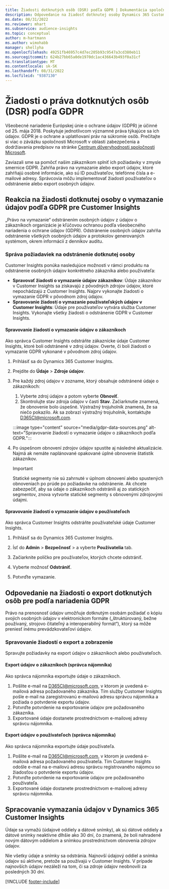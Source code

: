 ```yaml
---
title: Žiadosti dotknutých osôb (DSR) podľa GDPR | Dokumentácia spoločnosti Microsoft
description: Odpovedanie na žiadosť dotknutej osoby Dynamics 365 Customer Insights.
ms.date: 08/31/2022
ms.reviewer: mhart
ms.subservice: audience-insights
ms.topic: conceptual
author: m-hartmann
ms.author: wimohabb
manager: shellyha
ms.openlocfilehash: 49251fb46957c4d7ec205b93c9547a3cd380eb11
ms.sourcegitcommit: 624b27bb65a0de1970dc1ac436643b493f0a31cf
ms.translationtype: MT
ms.contentlocale: sk-SK
ms.lasthandoff: 08/31/2022
ms.locfileid: "9387130"
---
```

# <a name="data-subject-rights-dsr-requests-under-gdpr"></a>Žiadosti o práva dotknutých osôb (DSR) podľa GDPR

Všeobecné nariadenie Európskej únie o ochrane údajov (GDPR) je účinné od 25. mája 2018. Poskytuje jednotlivcom významné práva týkajúce sa ich údajov. GDPR je o ochrane a uplatňovaní práv na súkromie osôb. Prečítajte si viac o záväzku spoločnosti Microsoft v oblasti zabezpečenia a dodržiavania predpisov na stránke [Centrum dôveryhodnosti spoločnosti Microsoft](https://www.microsoft.com/trust-center).

Zaviazali sme sa pomôcť našim zákazníkom splniť ich požiadavky v zmysle smernice GDPR. Zahŕňa právo na vymazanie alebo export údajov, ktoré zahŕňajú osobné informácie, ako sú ID používateľov, telefónne čísla a e-mailové adresy. Správcovia môžu implementovať žiadosti používateľov o odstránenie alebo export osobných údajov.

## <a name="responding-to-gdpr-data-subject-delete-requests-for-customer-insights"></a>Reakcia na žiadosti dotknutej osoby o vymazanie údajov podľa GDPR pre Customer Insights

„Právo na vymazanie“ odstránením osobných údajov z údajov o zákazníkoch organizácie je kľúčovou ochranou podľa všeobecného nariadenia o ochrane údajov (GDPR). Odstránenie osobných údajov zahŕňa odstránenie všetkých osobných údajov a protokolov generovaných systémom, okrem informácií z denníkov auditu.

### <a name="manage-data-subject-delete-requests"></a>Správa požiadaviek na odstránenie dotknutej osoby

Customer Insights ponúka nasledujúce možnosti v rámci produktu na odstránenie osobných údajov konkrétneho zákazníka alebo používateľa:

- **Spravovať žiadosti o vymazanie údajov zákazníkov**: Údaje zákazníkov v Customer Insights sa získavajú z pôvodných zdrojov údajov, ktoré nepochádzajú z Customer Insights. Najprv vykonajte žiadosti o vymazanie GDPR v pôvodnom zdroj údajov.
- **Spravovanie žiadostí o vymazanie používateľských údajov v Customer Insights**: Údaje pre používateľov vytvára služba Customer Insights. Vykonajte všetky žiadosti o odstránenie GDPR v Customer Insights.

#### <a name="manage-requests-to-delete-customer-data"></a>Spravovanie žiadostí o vymazanie údajov o zákazníkoch

Ako správca Customer Insights odstráňte zákaznícke údaje Customer Insights, ktoré boli odstránené v zdroj údajov. Overte, či boli žiadosti o vymazanie GDPR vykonané v pôvodnom zdroj údajov.

1. Prihlásiť sa do Dynamics 365 Customer Insights.

1. Prejdite do **Údaje** > **Zdroje údajov**.

1. Pre každý zdroj údajov v zozname, ktorý obsahuje odstránené údaje o zákazníkoch:
   1. Vyberte zdroj údajov a potom vyberte **Obnoviť**.
   1. Skontrolujte stav zdroja údajov v časti **Stav**. Začiarknutie znamená, že obnovenie bolo úspešné. Výstražný trojuholník znamená, že sa niečo pokazilo. Ak sa zobrazí výstražný trojuholník, kontaktujte D365CI@microsoft.com.

   :::image type="content" source="media/gdpr-data-sources.png" alt-text="Spravovanie žiadostí o vymazanie údajov o zákazníkoch podľa GDPR.":::

1. Po úspešnom obnovení zdrojov údajov spustite aj následné aktualizácie. Najmä ak nemáte naplánované opakované úplné obnovenie štatistík zákazníkov.

   > [!IMPORTANT]
   > Statické segmenty nie sú zahrnuté v úplnom obnovení alebo spustených obnoveniach po prúde po požiadavke na odstránenie. Ak chcete zabezpečiť, aby sa údaje o zákazníkoch odstránili aj zo statických segmentov, znova vytvorte statické segmenty s obnovenými zdrojovými údajmi.

#### <a name="manage-delete-requests-for-user-data"></a>Spravovanie žiadostí o vymazanie údajov o používateľoch

Ako správca Customer Insights odstráňte používateľské údaje Customer Insights.

1. Prihlásiť sa do Dynamics 365 Customer Insights.

1. Ísť do **Admin** > **Bezpečnosť** > a vyberte **Používatelia** tab.

1. Začiarknite políčko pre používateľov, ktorých chcete odstrániť.

1. Vyberte možnosť **Odstrániť**.

1. Potvrďte vymazanie.

## <a name="responding-to-gdpr-data-subject-export-requests"></a>Odpovedanie na žiadosti o export dotknutých osôb pre podľa nariadenia GDPR

Právo na prenosnosť údajov umožňuje dotknutým osobám požiadať o kópiu svojich osobných údajov v elektronickom formáte („štruktúrovaný, bežne používaný, strojovo čitateľný a interoperabilný formát“), ktorý sa môže preniesť inému prevádzkovateľovi údajov.

### <a name="manage-export-and-view-requests"></a>Spravovanie žiadostí o export a zobrazenie

Spravujte požiadavky na export údajov o zákazníkoch alebo používateľoch.

#### <a name="export-customer-data-tenant-admin"></a>Export údajov o zákazníkoch (správca nájomníka)

Ako správca nájomníka exportujte údaje o zákazníkoch.

1. Pošlite e-mail na D365CI@microsoft.com, v ktorom je uvedená e-mailová adresa požadovaného zákazníka. Tím služby Customer Insights pošle e-mail na zaregistrovanú e-mailovú adresu správcu nájomníka a požiada o potvrdenie exportu údajov.
2. Potvrďte potvrdenie na exportovanie údajov pre požadovaného zákazníka.
3. Exportované údaje dostanete prostredníctvom e-mailovej adresy správcu nájomníka.

#### <a name="export-user-data-tenant-admin"></a>Export údajov o používateľoch (správca nájomníka)

Ako správca nájomníka exportujte údaje používateľa.

1. Pošlite e-mail na D365CI@microsoft.com, v ktorom je uvedená e-mailová adresa požadovaného používateľa. Tím Customer Insights odošle e-mail na e-mailovú adresu správcu registrovaného nájomcu so žiadosťou o potvrdenie exportu údajov.
1. Potvrďte potvrdenie na exportovanie údajov pre požadovaného používateľa.
1. Exportované údaje dostanete prostredníctvom e-mailovej adresy správcu nájomníka.

## <a name="data-deletion-handling-in-dynamics-365-customer-insights"></a>Spracovanie vymazania údajov v Dynamics 365 Customer Insights

Údaje sa vymažú (údajové oddiely a dátové snímky), ak sú dátové oddiely a dátové snímky neaktívne dlhšie ako 30 dní, čo znamená, že boli nahradené novým dátovým oddielom a snímkou prostredníctvom obnovenia zdrojov údajov.

Nie všetky údaje a snímky sa odstránia. Najnovší údajový oddiel a snímka údajov sú aktívne, pretože sa používajú v Customer Insights. V prípade najnovších údajov nezáleží na tom, či sa zdroje údajov neobnovili za posledných 30 dní.

[!INCLUDE [footer-include](includes/footer-banner.md)]
